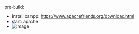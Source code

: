 pre-build:
  - Install xampp: https://www.apachefriends.org/download.html
  - start: apache
  - ![image](https://user-images.githubusercontent.com/68022476/169041547-ef705593-741e-4001-8cef-36a8f2536ca8.png)
